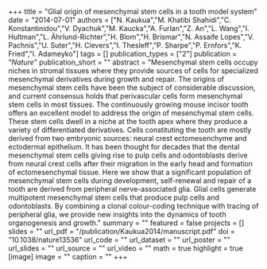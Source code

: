 +++
title = "Glial origin of mesenchymal stem cells in a tooth model system"
date = "2014-07-01"
authors = ["N. Kaukua","M. Khatibi Shahidi","C. Konstantinidou","V. Dyachuk","M. Kaucka","A. Furlan","Z. An","L. Wang","I. Hultman","L. Ährlund-Richter","H. Blom","H. Brismar","N. Assaife Lopes","V. Pachnis","U. Suter","H. Clevers","I. Thesleff","P. Sharpe","P. Ernfors","K. Fried","I. Adameyko"]
tags = []
publication_types = ["2"]
publication = "_Nature_"
publication_short = ""
abstract = "Mesenchymal stem cells occupy niches in stromal tissues where they provide sources of cells for specialized mesenchymal derivatives during growth and repair. The origins of mesenchymal stem cells have been the subject of considerable discussion, and current consensus holds that perivascular cells form mesenchymal stem cells in most tissues. The continuously growing mouse incisor tooth offers an excellent model to address the origin of mesenchymal stem cells. These stem cells dwell in a niche at the tooth apex where they produce a variety of differentiated derivatives. Cells constituting the tooth are mostly derived from two embryonic sources: neural crest ectomesenchyme and ectodermal epithelium. It has been thought for decades that the dental mesenchymal stem cells giving rise to pulp cells and odontoblasts derive from neural crest cells after their migration in the early head and formation of ectomesenchymal tissue. Here we show that a significant population of mesenchymal stem cells during development, self-renewal and repair of a tooth are derived from peripheral nerve-associated glia. Glial cells generate multipotent mesenchymal stem cells that produce pulp cells and odontoblasts. By combining a clonal colour-coding technique with tracing of peripheral glia, we provide new insights into the dynamics of tooth organogenesis and growth."
summary = ""
featured = false
projects = []
slides = ""
url_pdf = "/publication/Kaukua2014/manuscript.pdf"
doi = "10.1038/nature13536"
url_code = ""
url_dataset = ""
url_poster = ""
url_slides = ""
url_source = ""
url_video = ""
math = true
highlight = true
[image]
image = ""
caption = ""
+++

